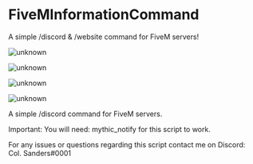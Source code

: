 # FiveMInformationCommand
A simple /discord &amp; /website command for FiveM servers!


![unknown](https://user-images.githubusercontent.com/98543952/152370705-e3189834-88a9-40d1-8f02-6d619ce4f508.png)


![unknown](https://user-images.githubusercontent.com/98543952/152370722-460ca434-8e73-43b4-a38d-e7224ae4ee8e.png)


![unknown](https://user-images.githubusercontent.com/98543952/152370739-cc1bb3db-1238-4b02-b878-c8a586976cd0.png)


![unknown](https://user-images.githubusercontent.com/98543952/152370748-11e16bce-1bf0-4471-900e-f815ab3e9c07.png)


A simple /discord command for FiveM servers.

Important: You will need: mythic_notify for this script to work.

For any issues or questions regarding this script contact me on Discord: Col. Sanders#0001
